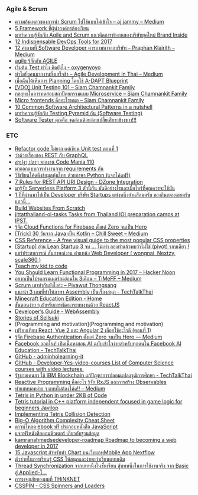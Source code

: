 ### Agile & Scrum
- [ความล้มเหลวของการนำ Scrum ไปใช้แบบไม่เข้าใจ – aj.jammy – Medium](https://medium.com/@aj.jammy/%E0%B8%84%E0%B8%A7%E0%B8%B2%E0%B8%A1%E0%B8%A5%E0%B9%89%E0%B8%A1%E0%B9%80%E0%B8%AB%E0%B8%A5%E0%B8%A7%E0%B8%82%E0%B8%AD%E0%B8%87%E0%B8%81%E0%B8%B2%E0%B8%A3%E0%B8%99%E0%B8%B3-scrum-%E0%B9%84%E0%B8%9B%E0%B9%83%E0%B8%8A%E0%B9%89%E0%B9%81%E0%B8%9A%E0%B8%9A%E0%B9%84%E0%B8%A1%E0%B9%88%E0%B9%80%E0%B8%82%E0%B9%89%E0%B8%B2%E0%B9%83%E0%B8%88-3abf1532bae1)
- [5 Framework ที่ผู้นำองค์กรต้องเรียน](https://www.facebook.com/thegeekceo/photos/a.227072341020969.1073741828.216291662099037/397758907285644/?type=3)
- [มาทำความรู้จักกับ Agile and Scrum แนวคิดการทำงานของบริษัทยุคใหม่ Brand Inside](https://brandinside.asia/agile-and-scrum-for-new-business/)
- [12 Indispensable DevOps Tools for 2017](https://www.tripwire.com/state-of-security/12-indispensable-devops-tools-for-2017)
- [12 คำถามที่ Software Developer ควรถามหาจากบริษัท – Praphan Klairith – Medium](https://bird-praphan.medium.com/12-%E0%B8%84%E0%B8%B3%E0%B8%96%E0%B8%B2%E0%B8%A1%E0%B8%97%E0%B8%B5%E0%B9%88-software-developer-%E0%B8%84%E0%B8%A7%E0%B8%A3%E0%B8%96%E0%B8%B2%E0%B8%A1%E0%B8%AB%E0%B8%B2%E0%B8%88%E0%B8%B2%E0%B8%81%E0%B8%9A%E0%B8%A3%E0%B8%B4%E0%B8%A9%E0%B8%B1%E0%B8%97-8b6569605781)
- [agile รู้จักกับ AGILE](https://www.youtube.com/watch?v=OJ-9Eq91WKs)
- [เริ่มต้น Test ทำไง คิดยังไง - oxygenyoyo](https://www.oxygenyoyo.com/2017/08/20/just-test-it-part-1/)
- [ทำไมยิ่งคนมากงานยิ่งเสร็จช้า – Agile Development in Thai – Medium](https://medium.com/agile-development-in-thai/-6fac0175e7f4)
- [เมื่อฉันได้เห็นการ Planning โดยใช้ A-DAPT Blueprint](https://medium.com/@chonnikantoboonlarng/%E0%B9%80%E0%B8%A1%E0%B8%B7%E0%B9%88%E0%B8%AD%E0%B8%89%E0%B8%B1%E0%B8%99%E0%B9%84%E0%B8%94%E0%B9%89%E0%B9%80%E0%B8%AB%E0%B9%87%E0%B8%99%E0%B8%81%E0%B8%B2%E0%B8%A3-planning-%E0%B9%82%E0%B8%94%E0%B8%A2%E0%B9%83%E0%B8%8A%E0%B9%89-a-dapt-blueprint-a3ae5a69c6e8)
- [[VDO] Unit Testing 101 – Siam Chamnankit Family](https://siamchamnankit.co.th/vdo-unit-testing-101-f33e1770848c)
- [กลยุทธในการทดสอบสถาปัตยกรรมแบบ Microservice – Siam Chamnankit Family](https://siamchamnankit.co.th/%E0%B8%81%E0%B8%A5%E0%B8%A2%E0%B8%B8%E0%B8%97%E0%B8%98%E0%B9%83%E0%B8%99%E0%B8%81%E0%B8%B2%E0%B8%A3%E0%B8%97%E0%B8%94%E0%B8%AA%E0%B8%AD%E0%B8%9A%E0%B8%AA%E0%B8%96%E0%B8%B2%E0%B8%9B%E0%B8%B1%E0%B8%95%E0%B8%A2%E0%B8%81%E0%B8%A3%E0%B8%A3%E0%B8%A1%E0%B9%81%E0%B8%9A%E0%B8%9A-microservice-6040e024ef9d)
- [Micro frontends คืออะไรหนอ – Siam Chamnankit Family](https://siamchamnankit.co.th/micro-frontends-%E0%B8%84%E0%B8%B7%E0%B8%AD%E0%B8%AD%E0%B8%B0%E0%B9%84%E0%B8%A3%E0%B8%AB%E0%B8%99%E0%B8%AD-b4b4bc258156)
- [10 Common Software Architectural Patterns in a nutshell](https://towardsdatascience.com/10-common-software-architectural-patterns-in-a-nutshell-a0b47a1e9013)
- [มาทำความรู้จักกับ Testing Pyramid กัน (Software Testing)](https://igokuz.com/%E0%B8%A1%E0%B8%B2%E0%B8%97%E0%B8%B3%E0%B8%84%E0%B8%A7%E0%B8%B2%E0%B8%A1%E0%B8%A3%E0%B8%B9%E0%B9%89%E0%B8%88%E0%B8%B1%E0%B8%81%E0%B8%81%E0%B8%B1%E0%B8%9A-testing-pyramid-%E0%B8%81%E0%B8%B1%E0%B8%99-software-testing-4ea625bd6d3a)
- [Software Tester คุณคือ จุดอ่อนด้อยง่อยเปลี้ยเสียขาข้างขวา!!!](https://welovebug.com/software-tester-%E0%B8%84%E0%B8%B8%E0%B8%93%E0%B8%84%E0%B8%B7%E0%B8%AD-%E0%B8%88%E0%B8%B8%E0%B8%94%E0%B8%AD%E0%B9%88%E0%B8%AD%E0%B8%99%E0%B8%94%E0%B9%89%E0%B8%AD%E0%B8%A2%E0%B8%87%E0%B9%88%E0%B8%AD%E0%B8%A2%E0%B9%80%E0%B8%9B%E0%B8%A5%E0%B8%B5%E0%B9%89%E0%B8%A2%E0%B9%80%E0%B8%AA%E0%B8%B5%E0%B8%A2%E0%B8%82%E0%B8%B2%E0%B8%82%E0%B9%89%E0%B8%B2%E0%B8%87%E0%B8%82%E0%B8%A7%E0%B8%B2-beda974c7011)


### ETC

- [Refactor code ไม่ยาก แค่เขียน Unit test ตอนที่ 1](https://www.babelcoder.com/blog/articles/refactor-code-with-unit-testing-technique-1)
- [ว่าด้วยเรื่องของ REST กับ GraphQL](http://www.somkiat.cc/rest-vs-graphql/)
- [สรุปงูๆ ปลาๆ จากงาน Code Mania 110](https://mesodiar.wordpress.com/2017/11/29/code-mania-110/)
- [มาออกแบบการทำงานจาก requirements กัน](https://medium.com/@chonnikantoboonlarng/%E0%B8%A1%E0%B8%B2%E0%B8%AD%E0%B8%AD%E0%B8%81%E0%B9%81%E0%B8%9A%E0%B8%9A%E0%B8%81%E0%B8%B2%E0%B8%A3%E0%B8%97%E0%B8%B3%E0%B8%87%E0%B8%B2%E0%B8%99%E0%B8%88%E0%B8%B2%E0%B8%81-requirements-%E0%B8%81%E0%B8%B1%E0%B8%99-9608e42df360)
- [วิธีเขียนโค้ดดึงข้อมูลหุ้นไทย ด้วยภาษา Python (แจกโค้ดฟรี)](https://www.patanasongsivilai.com/blog/stock-thai-python/)
- [7 Rules for REST API URI Design - DZone Integration](https://dzone.com/articles/7-rules-for-rest-api-uri-design-1?utm_content=buffer81c06&utm_medium=social&utm_source=facebook.com&utm_campaign=buffer)
- [มารู้จัก Serverless Platform 3 ตัวนี้กัน มันดีอย่างไรและเมื่อไหร่ที่คุณควรจะใช้มัน](https://blogs.cleverse.com/%E0%B8%A1%E0%B8%B2%E0%B8%A3%E0%B8%B9%E0%B9%89%E0%B8%88%E0%B8%B1%E0%B8%81-serverless-platform-3-%E0%B8%95%E0%B8%B1%E0%B8%A7%E0%B8%99%E0%B8%B5%E0%B9%89%E0%B8%81%E0%B8%B1%E0%B8%99-%E0%B8%A1%E0%B8%B1%E0%B8%99%E0%B8%94%E0%B8%B5%E0%B8%AD%E0%B8%A2%E0%B9%88%E0%B8%B2%E0%B8%87%E0%B9%84%E0%B8%A3%E0%B9%81%E0%B8%A5%E0%B8%B0%E0%B9%80%E0%B8%A1%E0%B8%B7%E0%B9%88%E0%B8%AD%E0%B9%84%E0%B8%AB%E0%B8%A3%E0%B9%88%E0%B8%97%E0%B8%B5%E0%B9%88%E0%B8%84%E0%B8%B8%E0%B8%93%E0%B8%84%E0%B8%A7%E0%B8%A3%E0%B8%88%E0%B8%B0%E0%B9%83%E0%B8%8A%E0%B9%89%E0%B8%A1%E0%B8%B1%E0%B8%99-3c7b4cd89996)
- [1 ปีที่ผ่านมาไปเป็น Developer บริษัท Startups แห่งหนึ่งย่านสีลมครับ ของกินเยอะเลยครับแถวนี้…](https://blog.finnomena.com/1-%E0%B8%9B%E0%B8%B5%E0%B8%97%E0%B8%B5%E0%B9%88%E0%B8%9C%E0%B9%88%E0%B8%B2%E0%B8%99%E0%B8%A1%E0%B8%B2%E0%B9%84%E0%B8%9B%E0%B9%80%E0%B8%9B%E0%B9%87%E0%B8%99-developer-%E0%B8%9A%E0%B8%A3%E0%B8%B4%E0%B8%A9%E0%B8%B1%E0%B8%97-startups-%E0%B9%81%E0%B8%AB%E0%B9%88%E0%B8%87%E0%B8%AB%E0%B8%99%E0%B8%B6%E0%B9%88%E0%B8%87%E0%B8%A2%E0%B9%88%E0%B8%B2%E0%B8%99%E0%B8%AA%E0%B8%B5%E0%B8%A5%E0%B8%A1%E0%B8%84%E0%B8%A3%E0%B8%B1%E0%B8%9A-%E0%B8%82%E0%B8%AD%E0%B8%87%E0%B8%81%E0%B8%B4%E0%B8%99%E0%B9%80%E0%B8%A2%E0%B8%AD%E0%B8%B0%E0%B9%80%E0%B8%A5%E0%B8%A2%E0%B8%84%E0%B8%A3%E0%B8%B1%E0%B8%9A%E0%B9%81%E0%B8%96%E0%B8%A7%E0%B8%99%E0%B8%B5%E0%B9%89-d77ede845129)
- [Build Websites From Scratch](https://www.codecademy.com/catalog/all#skill-paths)
- [jittatthailand-oi-tasks Tasks from Thailand IOI preparation camps at IPST.](https://github.com/jittat/thailand-oi-tasks)
- [รู้จัก Cloud Functions for Firebase ตั้งแต่ Zero จนเป็น Hero](https://medium.com/firebasethailand/%E0%B8%A3%E0%B8%B9%E0%B9%89%E0%B8%88%E0%B8%B1%E0%B8%81-cloud-functions-for-firebase-%E0%B8%95%E0%B8%B1%E0%B9%89%E0%B8%87%E0%B9%81%E0%B8%95%E0%B9%88-zero-%E0%B8%88%E0%B8%99%E0%B9%80%E0%B8%9B%E0%B9%87%E0%B8%99-hero-1c94acbb55af)
- [[Trick] 30 วันจาก Java เป็น Kotlin – Chill Sweet – Medium](https://medium.com/@chillsweet/trick-30-%E0%B8%A7%E0%B8%B1%E0%B8%99%E0%B8%88%E0%B8%B2%E0%B8%81-java-%E0%B9%80%E0%B8%9B%E0%B9%87%E0%B8%99-kotlin-507e987ed10d)
- [CSS Reference - A free visual guide to the most popular CSS properties](https://cssreference.io/)
- [[Startup] อ่าน Lean Startup 3 จบ … ไม่เท่า ลองทำแล้วพบว่าไม่ใช่ (pivot) รอบเดียว !](https://medium.com/sathittham/%E0%B8%AD%E0%B9%88%E0%B8%B2%E0%B8%99-lean-startup-3-%E0%B8%88%E0%B8%9A-%E0%B9%84%E0%B8%A1%E0%B9%88%E0%B9%80%E0%B8%97%E0%B9%88%E0%B8%B2-%E0%B8%A5%E0%B8%AD%E0%B8%87%E0%B8%97%E0%B8%B3%E0%B9%81%E0%B8%A5%E0%B9%89%E0%B8%A7%E0%B8%9E%E0%B8%9A%E0%B8%A7%E0%B9%88%E0%B8%B2%E0%B9%84%E0%B8%A1%E0%B9%88%E0%B9%83%E0%B8%8A%E0%B9%88-pivot-%E0%B8%A3%E0%B8%AD%E0%B8%9A%E0%B9%80%E0%B8%94%E0%B8%B5%E0%B8%A2%E0%B8%A7-8c53f1f0d77a)
- [แชร์ประสบการณ์ สัมภาษณ์งาน ตำแหน่ง Web Developer ( wongnai, Nextzy, scale360 )](https://medium.com/@supakorn.t/%E0%B9%81%E0%B8%8A%E0%B8%A3%E0%B9%8C%E0%B8%9B%E0%B8%A3%E0%B8%B0%E0%B8%AA%E0%B8%9A%E0%B8%81%E0%B8%B2%E0%B8%A3%E0%B8%93%E0%B9%8C-%E0%B8%AA%E0%B8%B1%E0%B8%A1%E0%B8%A0%E0%B8%B2%E0%B8%A9%E0%B8%93%E0%B9%8C%E0%B8%87%E0%B8%B2%E0%B8%99-%E0%B8%95%E0%B8%B3%E0%B9%81%E0%B8%AB%E0%B8%99%E0%B9%88%E0%B8%87-web-developer-wongnai-nextzy-scale360-e546dbc0333a)
- [Teach my kid to code](http://tmk2co.blogspot.com/)
- [You Should Learn Functional Programming in 2017 – Hacker Noon](https://hackernoon.com/you-should-learn-functional-programming-in-2017-91177148ec00)
- [อยากเป็นโปรแกรมเมอร์ละอ่อนใน 3เดือน – TiMeFF – Medium](https://timeff.medium.com/%E0%B8%AD%E0%B8%A2%E0%B8%B2%E0%B8%81%E0%B9%80%E0%B8%9B%E0%B9%87%E0%B8%99%E0%B9%82%E0%B8%9B%E0%B8%A3%E0%B9%81%E0%B8%81%E0%B8%A3%E0%B8%A1%E0%B9%80%E0%B8%A1%E0%B8%AD%E0%B8%A3%E0%B9%8C%E0%B8%A5%E0%B8%B0%E0%B8%AD%E0%B9%88%E0%B8%AD%E0%B8%99%E0%B9%83%E0%B8%99-3%E0%B9%80%E0%B8%94%E0%B8%B7%E0%B8%AD%E0%B8%99-7201b312e115)
- [Scrum เขาทำกันยังไงอ่ะ – Piyawut Thongsang](https://piyawut.com/scrum-%E0%B9%80%E0%B8%82%E0%B8%B2%E0%B8%97%E0%B8%B3%E0%B8%81%E0%B8%B1%E0%B8%99%E0%B8%A2%E0%B8%B1%E0%B8%87%E0%B9%84%E0%B8%87%E0%B8%AD%E0%B9%88%E0%B8%B0-1234bc9f4b38)
- [แนะนำ 3 เกมที่ทำให้ภาษา Assembly เป็นเรื่องสนุก - TechTalkThai](https://www.techtalkthai.com/assembly-fun-games/)
- [Minecraft Education Edition - Home](https://education.minecraft.net/en-us)
- [ขั้นตอนง่าย ๆ สำหรับการพัฒนาระบบงานด้วย ReactJS](http://www.somkiat.cc/basic-step-to-use-reactjs/)
- [Developer’s Guide - WebAssembly](https://webassembly.org/getting-started/developers-guide/)
- [Stories of Sellsuki](https://medium.com/secrets-of-sellsuki#.pggtjtfh8)
- [Programming and motivation](Programming and motivation)
- [เปรียบเทียบ React, Vue 2 และ Angular 2 เลือกใช้อะไรดี (ตอนที่ 1)](https://www.babelcoder.com/blog/articles/react-vs-vue2-angular2-1)
- [รู้จัก Firebase Authentication ตั้งแต่ Zero จนเป็น Hero — Medium](https://medium.com/firebasethailand/%E0%B8%A3%E0%B8%B9%E0%B9%89%E0%B8%88%E0%B8%B1%E0%B8%81-firebase-authentication-%E0%B8%95%E0%B8%B1%E0%B9%89%E0%B8%87%E0%B9%81%E0%B8%95%E0%B9%88-zero-%E0%B8%88%E0%B8%99%E0%B9%80%E0%B8%9B%E0%B9%87%E0%B8%99-hero-7dd5839d3588#.s6zvl9m9h)
- [Facebook ออกโรง! เปิดเนื้อหาสอน AI ฉบับเข้าใจง่ายสำหรับทุกคนใน Facebook AI Education - TechTalkThai](https://www.techtalkthai.com/facebook-ai-education/)
- [GitHub - adminholearning-it](https://github.com/adminho/learning-it/)
- [GitHub - Developer-Ycs-video-courses List of Computer Science courses with video lectures.](https://github.com/Developer-Y/cs-video-courses)
- [รัฐบาลเคนยา ใช้ IBM Blockchain แก้ปัญหาการปลอมแปลงวุฒิการศึกษา - TechTalkThai](https://www.techtalkthai.com/kenyan-government-uses-ibm-blockchain-to-stop-certification-fraud-in-academic-level/)
- [Reactive Programming คืออะไร รู้จัก RxJS และการสร้าง Observables](https://www.babelcoder.com/blog/articles/rxjs-observables)
- [ทำแชทบอทง่าย ๆ แบบไม่ต้องโค้ด!! – Medium](https://lukkiddd.com/%E0%B8%97%E0%B8%B3%E0%B9%81%E0%B8%8A%E0%B8%97%E0%B8%9A%E0%B8%AD%E0%B8%97%E0%B8%87%E0%B9%88%E0%B8%B2%E0%B8%A2-%E0%B9%86-%E0%B9%81%E0%B8%9A%E0%B8%9A%E0%B9%84%E0%B8%A1%E0%B9%88%E0%B8%95%E0%B9%89%E0%B8%AD%E0%B8%87%E0%B9%82%E0%B8%84%E0%B9%89%E0%B8%94-45cc89ffe7ca#.lm6rwq237)
- [Tetris in Python in under 2KB of Code](https://nerdparadise.com/programming/pythontetris)
- [Tetris tutorial in C++ platform independent focused in game logic for beginners Javilop](https://javilop.com/gamedev/tetris-tutorial-in-c-platform-independent-focused-in-game-logic-for-beginners/)
- [Implementing Tetris Collision Detection](https://gamedevelopment.tutsplus.com/tutorials/implementing-tetris-collision-detection--gamedev-852)
- [Big-O Algorithm Complexity Cheat Sheet](https://www.bigocheatsheet.com/)
- [ดาวน์โหลด ebook ฟรี ประกอบหนังสือ JavaScript ](https://www.patanasongsivilai.com/blog/download-ebook-free-javascript/)
- [แจกฟรีหนังสือคอมพิวเตอร์ เกี่ยวกับฐานข้อมูล](https://www.patanasongsivilai.com/blog/ebook-database/)
- [kamranahmedsedeveloper-roadmap Roadmap to becoming a web developer in 2017](https://github.com/kamranahmedse/developer-roadmap)
- [15 Javascript สำหรับทำ Chart บนเว็บแอพMobile App Nextflow](https://nextflow.in.th/2015/15-javascript-chart-for-mobile-app-web-app-ionic/)
- [ตัวช่วยในการเรียนรู้ CSS ให้สนุกและง่ายกว่าเรียนแบบเดิม](https://medium.com/tonpc/%E0%B8%95%E0%B8%B1%E0%B8%A7%E0%B8%8A%E0%B9%88%E0%B8%A7%E0%B8%A2%E0%B9%83%E0%B8%99%E0%B8%81%E0%B8%B2%E0%B8%A3%E0%B9%80%E0%B8%A3%E0%B8%B5%E0%B8%A2%E0%B8%99%E0%B8%A3%E0%B8%B9%E0%B9%89-css-%E0%B9%83%E0%B8%AB%E0%B9%89%E0%B8%AA%E0%B8%99%E0%B8%B8%E0%B8%81%E0%B9%81%E0%B8%A5%E0%B8%B0%E0%B8%87%E0%B9%88%E0%B8%B2%E0%B8%A2%E0%B8%81%E0%B8%A7%E0%B9%88%E0%B8%B2%E0%B9%80%E0%B8%A3%E0%B8%B5%E0%B8%A2%E0%B8%99%E0%B9%81%E0%B8%9A%E0%B8%9A%E0%B9%80%E0%B8%94%E0%B8%B4%E0%B8%A1-205839155a50)
- [Thread Synchronization จากบทหนึ่งในชั้นเรียน สู่บทหนึ่งในการใช้งานจริง จาก Basic สู่ Applied-ใ…](https://developers.ascendcorp.com/thread-synchronization-%E0%B8%88%E0%B8%B2%E0%B8%81%E0%B8%9A%E0%B8%97%E0%B8%AB%E0%B8%99%E0%B8%B6%E0%B9%88%E0%B8%87%E0%B9%83%E0%B8%99%E0%B8%8A%E0%B8%B1%E0%B9%89%E0%B8%99%E0%B9%80%E0%B8%A3%E0%B8%B5%E0%B8%A2%E0%B8%99-%E0%B8%AA%E0%B8%B9%E0%B9%88%E0%B8%9A%E0%B8%97%E0%B8%AB%E0%B8%99%E0%B8%B6%E0%B9%88%E0%B8%87%E0%B9%83%E0%B8%99%E0%B8%81%E0%B8%B2%E0%B8%A3%E0%B9%83%E0%B8%8A%E0%B9%89%E0%B8%87%E0%B8%B2%E0%B8%99%E0%B8%88%E0%B8%A3%E0%B8%B4%E0%B8%87-%E0%B8%88%E0%B8%B2%E0%B8%81-basic-%E0%B8%AA%E0%B8%B9%E0%B9%88-applied-%E0%B9%83-94c145294d9c)
- [การผจญภัยของผมที่ THiNKNET](https://www.facebook.com/notes/10214391789147954/)
- [CSSPIN - CSS Spinners and Loaders](https://webkul.github.io/csspin/)

